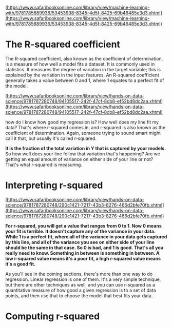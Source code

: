 [https://www.safaribooksonline.com/library/view/machine-learning-with/9781785889936/53453938-8345-4d5f-8425-69b46485e3d3.xhtml](https://www.safaribooksonline.com/library/view/machine-learning-with/9781785889936/53453938-8345-4d5f-8425-69b46485e3d3.xhtml)

# The R-squared coefficient

The R-squared coefficient, also known as the coefficient of determination, is a measure of how well a model fits a dataset. It is commonly used in statistics. It measures the degree of variation in the target variable; this is explained by the variation in the input features. An R-squared coefficient generally takes a value between 0 and 1, where 1 equates to a perfect fit of the model.

[https://www.safaribooksonline.com/library/view/hands-on-data-science/9781787280748/94105517-242f-47cf-8cb8-ef52bd8dc2aa.xhtml](https://www.safaribooksonline.com/library/view/hands-on-data-science/9781787280748/94105517-242f-47cf-8cb8-ef52bd8dc2aa.xhtml)

how do I know how good my regression is? How well does my line fit my data? That's where r-squared comes in, and r-squared is also known as the coefficient of determination. Again, someone trying to sound smart might call it that, but usually it's called r-squared.

**It is the fraction of the total variation in Y that is captured by your models.** So how well does your line follow that variation that's happening? Are we getting an equal amount of variance on either side of your line or not? That's what r-squared is measuring.

# Interpreting r-squared

[https://www.safaribooksonline.com/library/view/hands-on-data-science/9781787280748/290c1421-7217-43b3-8276-466d2bfe70fb.xhtml](https://www.safaribooksonline.com/library/view/hands-on-data-science/9781787280748/290c1421-7217-43b3-8276-466d2bfe70fb.xhtml)

**For r-squared, you will get a value that ranges from 0 to 1. Now 0 means your fit is terrible. It doesn't capture any of the variance in your data. While 1 is a perfect fit, where all of the variance in your data gets captured by this line, and all of the variance you see on either side of your line should be the same in that case. So 0 is bad, and 1 is good. That's all you really need to know. Something in between is something in between. A low r-squared value means it's a poor fit, a high r-squared value means it's a good fit.**

As you'll see in the coming sections, there's more than one way to do regression. Linear regression is one of them. It's a very simple technique, but there are other techniques as well, and you can use r-squared as a quantitative measure of how good a given regression is to a set of data points, and then use that to choose the model that best fits your data.



# Computing r-squared



